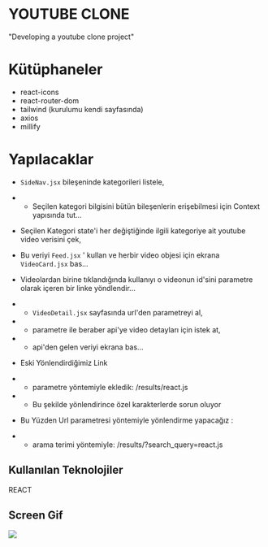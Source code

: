 
<h1> YOUTUBE CLONE </h1>

"Developing a youtube clone project"

# Kütüphaneler

- react-icons
- react-router-dom
- tailwind (kurulumu kendi sayfasında)
- axios
- millify

# Yapılacaklar

- `SideNav.jsx` bileşeninde kategorileri listele,
- - Seçilen kategori bilgisini bütün bileşenlerin erişebilmesi için Context yapısında tut...

- Seçilen Kategori state'i her değiştiğinde ilgili kategoriye ait youtube video verisini çek,
- Bu veriyi `Feed.jsx` ' kullan ve herbir video objesi için ekrana `VideoCard.jsx` bas...

- Videolardan birine tıklandığında kullanıyı o videonun id'sini parametre olarak içeren bir linke yöndlendir...
- - `VideoDetail.jsx` sayfasında url'den parametreyi al,
- - parametre ile beraber api'ye video detayları için istek at,
- - api'den gelen veriyi ekrana bas...

- Eski Yönlendirdiğimiz Link
- - parametre yöntemiyle ekledik:
    /results/react.js
- - Bu şekilde yönlendirince özel karakterlerde sorun oluyor

- Bu Yüzden Url parametresi yöntemiyle yönlendirme yapacağız :
- - arama terimi yöntemiyle:
    /results/?search_query=react.js


<h2> Kullanılan Teknolojiler </h2>

REACT

<h2> Screen Gif </h2>

![](ekran.gif)